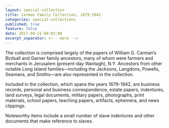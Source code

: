 ```yaml
---
layout: special-collection
title: Carman Family Collection, 1679-1942
categories: special-collections
published: true
feature: false
date: 2017-04-21-08:03:00
excerpt_separator: <!-- more -->
---
```

The collection is comprised largely of the papers of William G. Carman’s Birdsall and Garner family ancestors, many of whom were farmers and merchants in Jerusalem (present-day Wantagh), N.Y. Ancestors from other notable Long Island families—including the Jacksons, Langdons, Powells, Seamans, and Smiths—are also represented in the collection.
<!-- more -->

Included in the collection, which spans the years 1679-1942, are business records, personal and business correspondence, estate papers, indentures, land surveys, legal documents, military papers, photographs, print materials, school papers, teaching papers, artifacts, ephemera, and news clippings.
<!-- more -->

Noteworthy items include a small number of slave indentures and other documents that make reference to slaves.
<!-- more -->
